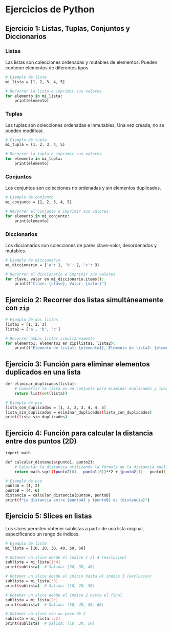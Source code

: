 # Ejercicios de Python

## Ejercicio 1: Listas, Tuplas, Conjuntos y Diccionarios

### Listas
Las listas son colecciones ordenadas y mutables de elementos. Pueden contener elementos de diferentes tipos.

```bash
# Ejemplo de lista
mi_lista = [1, 2, 3, 4, 5]

# Recorrer la lista e imprimir sus valores
for elemento in mi_lista:
    print(elemento)
```

### Tuplas
Las tuplas son colecciones ordenadas e inmutables. Una vez creada, no se pueden modificar.

```bash
# Ejemplo de tupla
mi_tupla = (1, 2, 3, 4, 5)

# Recorrer la tupla e imprimir sus valores
for elemento in mi_tupla:
    print(elemento)
```

### Conjuntos
Los conjuntos son colecciones no ordenadas y sin elementos duplicados.

```bash
# Ejemplo de conjunto
mi_conjunto = {1, 2, 3, 4, 5}

# Recorrer el conjunto e imprimir sus valores
for elemento in mi_conjunto:
    print(elemento)
```

### Diccionarios
Los diccionarios son colecciones de pares clave-valor, desordenados y mutables.

```bash
# Ejemplo de diccionario
mi_diccionario = {'a': 1, 'b': 2, 'c': 3}

# Recorrer el diccionario e imprimir sus valores
for clave, valor en mi_diccionario.items():
    print(f"Clave: {clave}, Valor: {valor}")
```

## Ejercicio 2: Recorrer dos listas simultáneamente con `zip`

```bash
# Ejemplo de dos listas
lista1 = [1, 2, 3]
lista2 = ['a', 'b', 'c']

# Recorrer ambas listas simultáneamente
for elemento1, elemento2 en zip(lista1, lista2):
    print(f"Elemento de lista1: {elemento1}, Elemento de lista2: {elemento2}")
```

## Ejercicio 3: Función para eliminar elementos duplicados en una lista

```bash
def eliminar_duplicados(lista):
    # Convertir la lista en un conjunto para eliminar duplicados y luego convertir de nuevo en lista
    return list(set(lista))

# Ejemplo de uso
lista_con_duplicados = [1, 2, 2, 3, 4, 4, 5]
lista_sin_duplicados = eliminar_duplicados(lista_con_duplicados)
print(lista_sin_duplicados)
```

## Ejercicio 4: Función para calcular la distancia entre dos puntos (2D)

```bash
import math

def calcular_distancia(punto1, punto2):
    # Calcular la distancia utilizando la fórmula de la distancia euclidiana
    return math.sqrt((punto2[0] - punto1[0])**2 + (punto2[1] - punto1[1])**2)

# Ejemplo de uso
puntoA = (1, 2)
puntoB = (4, 6)
distancia = calcular_distancia(puntoA, puntoB)
print(f"La distancia entre {puntoA} y {puntoB} es {distancia}")
```

## Ejercicio 5: Slices en listas

Los slices permiten obtener sublistas a partir de una lista original, especificando un rango de índices.

```bash
# Ejemplo de lista
mi_lista = [10, 20, 30, 40, 50, 60]

# Obtener un slice desde el índice 1 al 4 (exclusivo)
sublista = mi_lista[1:4]
print(sublista)  # Salida: [20, 30, 40]

# Obtener un slice desde el inicio hasta el índice 3 (exclusivo)
sublista = mi_lista[:3]
print(sublista)  # Salida: [10, 20, 30]

# Obtener un slice desde el índice 2 hasta el final
sublista = mi_lista[2:]
print(sublista)  # Salida: [30, 40, 50, 60]

# Obtener un slice con un paso de 2
sublista = mi_lista[::2]
print(sublista)  # Salida: [10, 30, 50]
```
